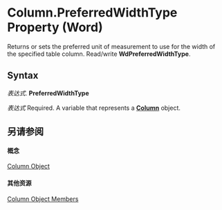 
# Column.PreferredWidthType Property (Word)

Returns or sets the preferred unit of measurement to use for the width of the specified table column. Read/write  **WdPreferredWidthType**.


## Syntax

 _表达式_. **PreferredWidthType**

 _表达式_ Required. A variable that represents a **[Column](49d68571-2a57-6795-34b9-eb09aeb43043.md)** object.


## 另请参阅


#### 概念


[Column Object](49d68571-2a57-6795-34b9-eb09aeb43043.md)
#### 其他资源


[Column Object Members](http://msdn.microsoft.com/library/e8b86d58-eb4b-6d02-7171-f70436a31f4c%28Office.15%29.aspx)